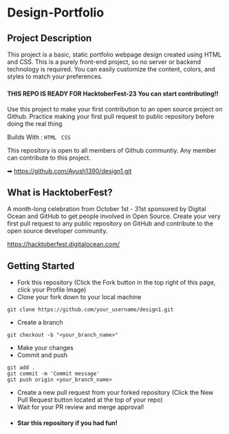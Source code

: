 # Design-Portfolio

## Project Description
This project is a basic, static portfolio webpage design created using HTML and CSS. This is a purely front-end project, so no server or backend technology is required. You can easily customize the content, colors, and styles to match your preferences.

###

#### THIS REPO IS READY FOR HacktoberFest-23 You can start contributing!!

Use this project to make your first contribution to an open source project on Github. Practice making your first pull request to public repository before doing the real thing

Builds With : ``` HTML ``` ``` CSS```

This repository is open to all members of Github communtiy. Any member can contribute to this project.

➡ https://github.com/Ayush1390/design1.git

## What is HacktoberFest?

A month-long celebration from October 1st - 31st sponsored by Digital Ocean and GitHub to get people involved in Open Source. Create your very first pull request to any public repository on GitHub and contribute to the open source developer community.

https://hacktoberfest.digitalocean.com/


## Getting Started

- Fork this repository (Click the Fork button in the top right of this page, click your Profile Image)
- Clone your fork down to your local machine
```
git clone https://github.com/your_username/design1.git
```
- Create a branch
``` 
git checkout -b "<your_branch_name>"
```
- Make your changes
- Commit and push
```
git add .
git commit -m 'Commit message'
git push origin <your_branch_name>
```
- Create a new pull request from your forked repository (Click the New Pull Request button located at the top of your repo)
- Wait for your PR review and merge approval!
- #### Star this repository if you had fun!


    
